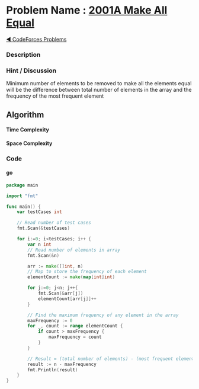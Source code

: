 # Problem Name : [2001A Make All Equal](https://codeforces.com/problemset/problem/2001/A)

[:arrow_backward: CodeForces Problems](../README.md)

### Description

### Hint / Discussion
Minimum number of elements to be removed to make all the elements equal will be the difference between total number of elements in the array and the frequency of the most frequent element

## Algorithm

#### Time Complexity

#### Space Complexity

### Code

#### go

```go
package main

import "fmt"

func main() {
	var testCases int

	// Read number of test cases
	fmt.Scan(&testCases)

	for i:=0; i<testCases; i++ {
		var n int
		// Read number of elements in array
		fmt.Scan(&n)

		arr := make([]int, n)
		// Map to store the frequency of each element
		elementCount := make(map[int]int)

		for j:=0; j<n; j++{
			fmt.Scan(&arr[j])
			elementCount[arr[j]]++
		}

		// Find the maximum frequency of any element in the array
		maxFrequency := 0
		for _, count := range elementCount {
			if count > maxFrequency {
				maxFrequency = count
			}
		}

		// Result = (total number of elements) - (most frequent element)
		result := n - maxFrequency
		fmt.Println(result)
	}
}
```